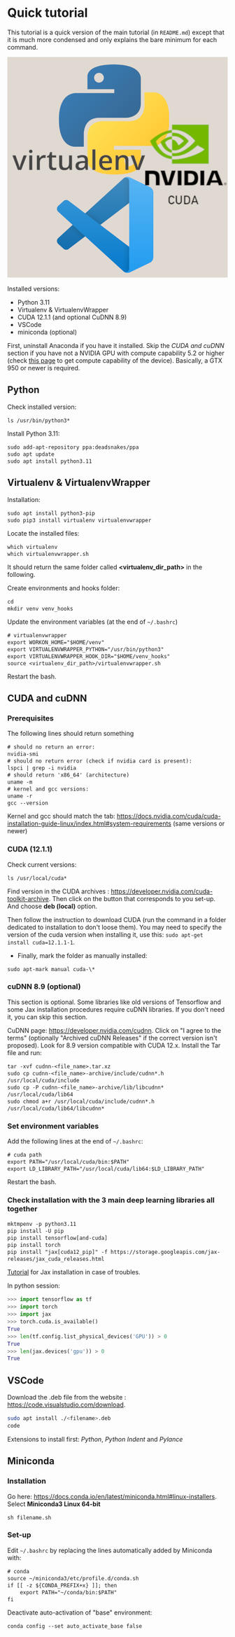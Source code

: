 # Quick tutorial

This tutorial is a quick version of the main tutorial (in `README.md`) except that it is much more condensed and only explains the bare minimum for each command.

![alt text](./docs/logos.png)

Installed versions:

* Python 3.11
* Virtualenv & VirtualenvWrapper
* CUDA 12.1.1 (and optional CuDNN 8.9)
* VSCode
* miniconda (optional)

First, uninstall Anaconda if you have it installed. Skip the *CUDA and cuDNN* section if you have not a NVIDIA GPU with compute capability 5.2 or higher (check [this page](https://developer.nvidia.com/cuda-gpus#collapse4) to get compute capability of the device). Basically, a GTX 950 or newer is required.

## Python

Check installed version:

```script
ls /usr/bin/python3*
```

Install Python 3.11:

```script
sudo add-apt-repository ppa:deadsnakes/ppa
sudo apt update
sudo apt install python3.11
```

## Virtualenv & VirtualenvWrapper

Installation:

```script
sudo apt install python3-pip
sudo pip3 install virtualenv virtualenvwrapper
```

Locate the installed files:

```script
which virtualenv
which virtualenvwrapper.sh
```

It should return the same folder called **<virtualenv_dir_path>** in the following.

Create environments and hooks folder:

```script
cd
mkdir venv venv_hooks
```

Update the environment variables (at the end of `~/.bashrc`)

```nano
# virtualenvwrapper
export WORKON_HOME="$HOME/venv"
export VIRTUALENVWRAPPER_PYTHON="/usr/bin/python3"
export VIRTUALENVWRAPPER_HOOK_DIR="$HOME/venv_hooks"
source <virtualenv_dir_path>/virtualenvwrapper.sh
```

Restart the bash.

## CUDA and cuDNN

### Prerequisites

The following lines should return something

```script
# should no return an error:
nvidia-smi
# should no return error (check if nvidia card is present):
lspci | grep -i nvidia
# should return 'x86_64' (architecture)
uname -m
# kernel and gcc versions:
uname -r
gcc --version
```

Kernel and gcc should match the tab: <https://docs.nvidia.com/cuda/cuda-installation-guide-linux/index.html#system-requirements> (same versions or newer)

### CUDA (12.1.1)

Check current versions:

```script
ls /usr/local/cuda*
```

Find version in the CUDA archives : <https://developer.nvidia.com/cuda-toolkit-archive>.
Then click on the button that corresponds to you set-up. And choose **deb (local)** option.

Then follow the instruction to download CUDA (run the command in a folder dedicated to
installation to don't loose them). You may need to specify the version of the cuda version
when installing it, use this: `sudo apt-get install cuda=12.1.1-1`.

* Finally, mark the folder as manually installed:

```script
sudo apt-mark manual cuda-\*
```

### cuDNN 8.9 (optional)

This section is optional. Some libraries like old versions of Tensorflow and some Jax installation
procedures require cuDNN libraries. If you don't need it, you can skip this section.

CuDNN page: <https://developer.nvidia.com/cudnn>. Click on "I agree to the terms" (optionally "Archived
cuDNN Releases" if the correct version isn't proposed). Look for 8.9 version compatible with CUDA
12.x. Install the Tar file and run:

```script
tar -xvf cudnn-<file_name>.tar.xz
sudo cp cudnn-<file_name>-archive/include/cudnn*.h /usr/local/cuda/include
sudo cp -P cudnn-<file_name>-archive/lib/libcudnn* /usr/local/cuda/lib64
sudo chmod a+r /usr/local/cuda/include/cudnn*.h /usr/local/cuda/lib64/libcudnn*
```

### Set environment variables

Add the following lines at the end of `~/.bashrc`:

```nano
# cuda path
export PATH="/usr/local/cuda/bin:$PATH"
export LD_LIBRARY_PATH="/usr/local/cuda/lib64:$LD_LIBRARY_PATH"
```

Restart the bash.

### Check installation with the 3 main deep learning libraries all together

```script
mktmpenv -p python3.11
pip install -U pip
pip install tensorflow[and-cuda]
pip install torch
pip install "jax[cuda12_pip]" -f https://storage.googleapis.com/jax-releases/jax_cuda_releases.html
```

[Tutorial](https://github.com/google/jax#installation) for Jax installation in case of troubles.

In python session:

```python
>>> import tensorflow as tf
>>> import torch
>>> import jax
>>> torch.cuda.is_available()
True
>>> len(tf.config.list_physical_devices('GPU')) > 0
True
>>> len(jax.devices('gpu')) > 0
True
```

## VSCode

Download the .deb file from the website : <https://code.visualstudio.com/download>.

```bash
sudo apt install ./<filename>.deb
code
```

Extensions to install first: *Python*, *Python Indent* and *Pylance*

## Miniconda

### Installation

Go here: <https://docs.conda.io/en/latest/miniconda.html#linux-installers>. Select **Miniconda3 Linux 64-bit**

```script
sh filename.sh
```

### Set-up

Edit `~/.bashrc` by replacing the lines automatically added by Miniconda with:

```nano
# conda
source ~/miniconda3/etc/profile.d/conda.sh
if [[ -z ${CONDA_PREFIX+x} ]]; then
    export PATH="~/conda/bin:$PATH"
fi
```

Deactivate auto-activation of "base" environment:

```script
conda config --set auto_activate_base false
```

